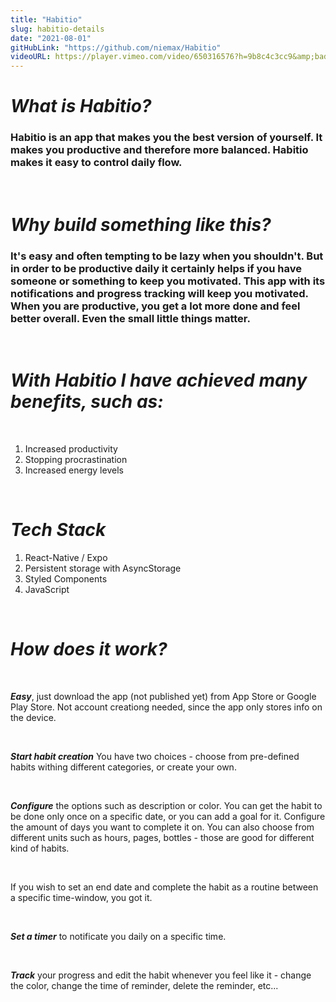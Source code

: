 ```yaml
---
title: "Habitio"
slug: habitio-details
date: "2021-08-01"
gitHubLink: "https://github.com/niemax/Habitio"
videoURL: https://player.vimeo.com/video/650316576?h=9b8c4c3cc9&amp;badge=0&amp;autopause=0&amp;player_id=0&amp;app_id=58479
---
```


# **_What is Habitio?_**

### Habitio is an app that makes you the best version of yourself. It makes you productive and therefore more balanced. Habitio makes it easy to control daily flow.

<br>

# **_Why build something like this?_**

### It's easy and often tempting to be lazy when you shouldn't. But in order to be productive daily it certainly helps if you have someone or something to keep you motivated. This app with its notifications and progress tracking will keep you motivated. When you are productive, you get a lot more done and feel better overall. Even the small little things matter.

<br>

# **_With Habitio I have achieved many benefits, such as:_**

<br>

1. Increased productivity
2. Stopping procrastination
3. Increased energy levels

<br>

# **_Tech Stack_**

1. React-Native / Expo
2. Persistent storage with AsyncStorage
3. Styled Components
4. JavaScript

<br>

# **_How does it work?_**

<br>

**_Easy_**, just download the app (not published yet) from App Store or Google Play Store. Not
account creationg needed, since the app only stores info on the device.

<br>

**_Start habit creation_** You have two choices - choose from pre-defined habits withing different
categories, or create your own.

<br>

**_Configure_** the options such as description or color. You can get the habit to be done only once
on a specific date, or you can add a goal for it. Configure the amount of days you want to complete
it on. You can also choose from different units such as hours, pages, bottles - those are good for
different kind of habits.

<br>

If you wish to set an end date and complete the habit as a routine between a specific time-window,
you got it.

<br>

**_Set a timer_** to notificate you daily on a specific time.

<br>

**_Track_** your progress and edit the habit whenever you feel like it - change the color, change
the time of reminder, delete the reminder, etc...

<br>
